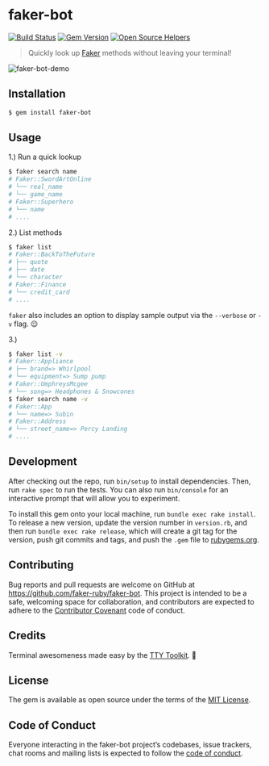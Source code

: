 # faker-bot

[![Build Status](https://travis-ci.org/faker-ruby/faker-bot.svg?branch=master)](https://travis-ci.org/faker-ruby/faker-bot)
[![Gem Version](https://badge.fury.io/rb/faker-bot.svg)](https://badge.fury.io/rb/faker-bot)
[![Open Source Helpers](https://www.codetriage.com/faker-ruby/faker-bot/badges/users.svg)](https://www.codetriage.com/faker-ruby/faker-bot)

> Quickly look up [Faker](https://github.com/faker-ruby/faker) methods without leaving your terminal!

![faker-bot-demo](https://user-images.githubusercontent.com/17295175/62558993-c57be080-b882-11e9-972e-7588408d45c3.gif)

## Installation

```bash
$ gem install faker-bot
```

## Usage

1.) Run a quick lookup

```bash
$ faker search name
# Faker::SwordArtOnline
# └── real_name
# └── game_name
# Faker::Superhero
# └── name
# ....
```

2.) List methods

```sh
$ faker list
# Faker::BackToTheFuture
# ├── quote
# ├── date
# └── character
# Faker::Finance
# └── credit_card
# ....
```

`faker` also includes an option to display sample output via the `--verbose` or `-v` flag. :wink:

3.)

```sh
$ faker list -v
# Faker::Appliance
# ├── brand=> Whirlpool
# └── equipment=> Sump pump
# Faker::UmphreysMcgee
# └── song=> Headphones & Snowcones
$ faker search name -v
# Faker::App
# └── name=> Subin
# Faker::Address
# └── street_name=> Percy Landing
# ....
```

## Development

After checking out the repo, run `bin/setup` to install dependencies. Then, run `rake spec` to run the tests. You can also run `bin/console` for an interactive prompt that will allow you to experiment.

To install this gem onto your local machine, run `bundle exec rake install`. To release a new version, update the version number in `version.rb`, and then run `bundle exec rake release`, which will create a git tag for the version, push git commits and tags, and push the `.gem` file to [rubygems.org](https://rubygems.org).

## Contributing

Bug reports and pull requests are welcome on GitHub at https://github.com/faker-ruby/faker-bot. This project is intended to be a safe, welcoming space for collaboration, and contributors are expected to adhere to the [Contributor Covenant](http://contributor-covenant.org) code of conduct.

## Credits

Terminal awesomeness made easy by the [TTY Toolkit](http://piotrmurach.github.io/tty/). :beer:

## License

The gem is available as open source under the terms of the [MIT License](https://opensource.org/licenses/MIT).

## Code of Conduct

Everyone interacting in the faker-bot project’s codebases, issue trackers, chat rooms and mailing lists is expected to follow the [code of conduct](https://github.com/faker-ruby/faker-bot/blob/master/CODE_OF_CONDUCT.md).
